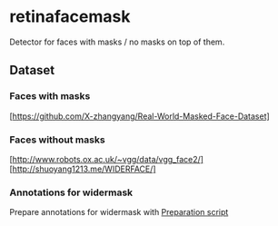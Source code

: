 # retinafacemask
Detector for faces with masks / no masks on top of them.

## Dataset
### Faces with masks

[https://github.com/X-zhangyang/Real-World-Masked-Face-Dataset]

### Faces without masks
[http://www.robots.ox.ac.uk/~vgg/data/vgg_face2/]
[http://shuoyang1213.me/WIDERFACE/]

### Annotations for widermask
Prepare annotations for widermask with
[Preparation script](https://github.com/ternaus/iglovikov_helper_functions/blob/master/iglovikov_helper_functions/data_processing/wider_face/prepare_data.py)
